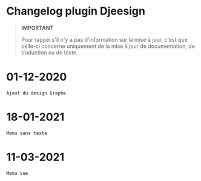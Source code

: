 # Changelog plugin Djeesign

>**IMPORTANT**
>
>Pour rappel s'il n'y a pas d'information sur la mise à jour, c'est que celle-ci concerne uniquement de la mise à jour de documentation, de traduction ou de texte.

# 01-12-2020

    Ajout du design Graphe

# 18-01-2021

    Menu sans texte

# 11-03-2021

    Menu vue